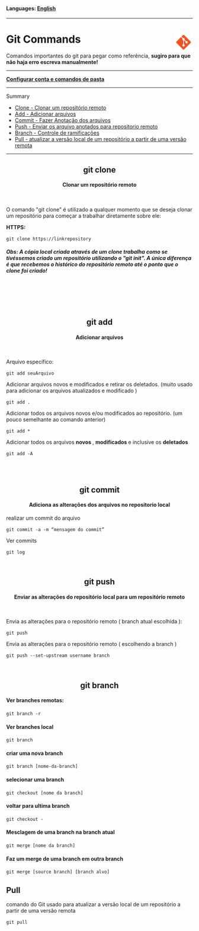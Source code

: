 <div><h4> Languages: <a href="https://github.com/gladsonsimoes/git/blob/main/languages/en-us/README.md">English</a></h4></div>
<hr>
<div><h1> Git Commands <img align="right" width="50px" src="img/icons8-git-48.png"></h1></div>

<p>Comandos importantes do git para pegar como referência,  <b> sugiro para que não haja erro escreva manualmente!</b> </p>
<hr>

<a href="Configuração&Diretório.md"><b> Configurar conta e comandos de pasta</b></a>
<hr>

Summary 

- <a href="#clone"> Clone - Clonar um repositório remoto </a><br>
- <a href="#addFiles"> Add - Adicionar arquivos </a><br>
- <a href="#commit"> Commit - Fazer Anotação dos arquivos</a><br>
- <a href="#push"> Push - Enviar os arquivo anotados para repositorio remoto </a><br>
- <a href="#branch"> Branch - Controle de ramificações </a><br>
- <a href="#pull"> Pull - atualizar a versão local de um repositório a partir de uma versão remota </a><br>

---        
<!-- GIT CLONE -->                
<div>  
<a name="clone">         
<h2 align="center"> git clone </h2>
<h4 align="center"> Clonar um repositório remoto </h4>
<br>
        
O comando "git clone" é utilizado a qualquer momento que se deseja clonar um repositório para começar a trabalhar diretamente sobre ele:
        
<b> HTTPS: </b>
~~~
git clone https://linkrepository
~~~         

##### Obs: A cópia local criada através de um clone trabalha como se tivéssemos criado um repositório utilizando o "git init". A única diferença é que recebemos o histórico do repositório remoto até o ponto que o clone foi criado!

</a>
</div>
<br> 

<br><br> 

<!-- GIT ADD -->
<div>
<a name="addFiles"></a>
<h2 align="center"> git add </h2>  
<h4 align="center"> Adicionar arquivos </h4>          
<br>
        
<p> Arquivo específico: 

~~~git          
git add seuArquivo
~~~
        
</p>
<p> Adicionar arquivos novos e modificados e retirar os deletados. (muito usado para adicionar os arquivos atualizados e modificado ) 

~~~git
git add .
~~~

</p>
<p> Adicionar todos os arquivos novos e/ou modificados ao repositório. (um pouco semelhante ao comando anterior) 

~~~git          
git add * 
~~~

</p>        
<p> Adicionar todos os arquivos <b> novos </b>, <b> modificados </b> e inclusive os <b> deletados </b>

~~~git
git add -A
~~~

</p>        
</a>
</div>

<br><br>

<!-- GIT COMMIT -->
<div>
<a name="commit">

<h2 align="center"> git commit </h2>  
<h4 align="center"> Adiciona as alterações dos arquivos no repositorio local </h4>
<p> realizar um commit do arquivo </p>

~~~git
git commit -a -m “mensagem do commit”
~~~

<p> Ver commits </p>

~~~
git log
~~~

</a>
</div>

<!-- GIT PUSH -->
<div>
<a name="push">
<br> 
<h2 align="center"> git push </h2>  
<h4 align="center"> Enviar as alterações do repositório local para um repositório remoto </h4>  
<br>        
  
Envia as alterações para o repositório remoto  ( branch atual escolhida ):

~~~
git push
~~~

<p> Envia as alterações para o repositório remoto ( escolhendo a branch ) 

~~~
git push --set-upstream username branch
~~~

</p>
</a>
</div>

<!-- GIT BRANCH -->
<div>
<a name="branch">
<br>
  <h2 align="center"> git branch </h2>


#### Ver branches remotas:
~~~
git branch -r
~~~

#### Ver branches local              
~~~      
git branch  
~~~

#### criar uma nova branch
~~~
git branch [nome-da-branch]
~~~    
 
#### selecionar uma branch
~~~  
git checkout [nome da branch] 
~~~  

#### voltar para ultima branch
~~~ 
git checkout -  
~~~
  
#### Mesclagem  de uma branch na branch atual
~~~
git merge [nome da branch]
~~~

#### Faz um merge de uma branch em outra branch  
~~~  
git merge [source branch] [branch alvo]  
~~~  
</a>  
</div>

<!-- GIT PULL -->
<div>
<a name="pull">
<h2> Pull </h2>

comando do Git usado para atualizar a versão local de um repositório a partir de uma versão remota

~~~git
git pull
~~~
</a>
</div>

